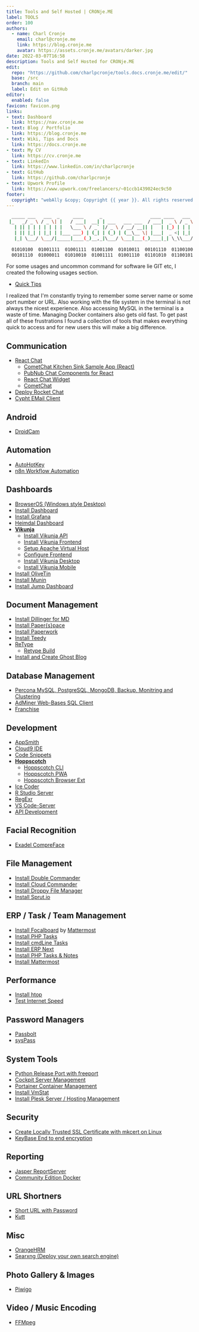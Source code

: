 ```yaml
---
title: Tools and Self Hosted | CRONje.ME
label: TOOLS
order: 100
authors:
  - name: Charl Cronje
    email: charl@cronje.me
    link: https://blog.cronje.me
    avatar: https://assets.cronje.me/avatars/darker.jpg
date: 2022-03-07T16:58
description: Tools and Self Hosted for CRONje.ME
edit:
  repo: "https://github.com/charlpcronje/tools.docs.cronje.me/edit/"
  base: /src
  branch: main
  label: Edit on GitHub
editor:
  enabled: false
favicon: favicon.png
links:
- text: Dashboard
  link: https://nav.cronje.me
- text: Blog / Portfolio
  link: https://blog.cronje.me
- text: Wiki, Tips and Docs 
  link: https://docs.cronje.me
- text: My CV
  link: https://cv.cronje.me
- text: LinkedIn
  link: https://www.linkedin.com/in/charlpcronje
- text: GitHub
  link: https://github.com/charlpcronje
- text: Upwork Profile
  link: https://www.upwork.com/freelancers/~01ccb1439024ec9c50
footer:
  copyright: "webAlly &copy; Copyright {{ year }}. All rights reserved."
---
```

<script type="text/javascript">(function(w,s){var e=document.createElement("script");e.type="text/javascript";e.async=true;e.src="https://cdn.pagesense.io/js/webally/f2527eebee974243853bcd47b32631f4.js";var x=document.getElementsByTagName("script")[0];x.parentNode.insertBefore(e,x);})(window,"script");</script>

```sh
  _____ ___   ___  _     ____      _                  ____ ____   ___  _   _  _        __  __ _____ 
 |_   _/ _ \ / _ \| |   / ___|  __| | ___   ___ ___  / ___|  _ \ / _ \| \ | |(_) ___  |  \/  | ____|
   | || | | | | | | |   \___ \ / _` |/ _ \ / __/ __|| |   | |_) | | | |  \| || |/ _ \ | |\/| |  _|  
   | || |_| | |_| | |___ ___) | (_| | (_) | (__\__ \| |___|  _ <| |_| | |\  || |  __/_| |  | | |___ 
   |_| \___/ \___/|_____|____(_)__,_|\___/ \___|___(_)____|_| \_\\___/|_| \_|/ |\___(_)_|  |_|_____|
                                                                           |__/                     
  01010100  01001111  01001111  01001100  01010011  00101110  01100100  01101111  01100011  01110011  
  00101110  01000011  01010010  01001111  01001110  01101010  01100101  00101110  01001101  01000101                                                                            
```                                     

For some usages and uncommon command for software lie GIT etc, I created the following usages section.

- [Quick Tips](http://tip.docs.cronje.me)

I realized that I'm constantly trying to remember some server name or some port number or URL. Also working with the file system in the terminal is not always the nicest experience. Also accessing MySQL in the terminal is a waste of time. Managing Docker containers also gets old fast. To get past all of these frustrations I found a collection of tools that makes everything quick to access and for new users this will make a big difference.

## Communication

- [React Chat](reactChat.md)
  - [CometChat Kitchen Sink Sample App (React)](https://github.com/cometchat-pro/javascript-react-chat-app)
  - [PubNub Chat Components for React](https://github.com/pubnub/react-chat-components)
  - [React Chat Widget](https://github.com/Wolox/react-chat-widget)
  - [CometChat](https://www.cometchat.com/docs/chat-widgets/web)
- [Deploy Rocket Chat](rocketChat.md)
- [Cypht EMail Client](cyphtMail.md)

## Android

- [DroidCam](droidcam.md)

## Automation

- [AutoHotKey](autoHotKey.md)
- [n8n Workflow Automation](n8n.md)

## Dashboards
- [BrowserOS (Windows style Desktop)](https://github.com/charlpcronje/browser.os)
- [Install Dashboard](dashboard.md)
- [Install Grafana](grafana/README.md)
- [Heimdal Dashboard](https://setup.docs.CRONje.ME/heimdal)
- **[Vikunja](vikunja/README.md)**  
  - [Install Vikunja API](vikunja/vikunjaApi.md)
  - [Install Vikunja Frontend](vikunja/vikunjaFrontend.md)
  - [Setup Apache Virtual Host](./vikunja/vikunjaVhost.md)
  - [Configure Frontend](./vikunja/vikunjaConfigureFrontend.md)
  - [Install Vikunja Desktop](vikunja/vikunjaDesktop.md)
  - [Install Vikunja Mobile](vikunja/vikunjaMoble.md)
- [Install OliveTin](oliveTin.md)
- [Install Munin](munin.md)
- [Install Jump Dashboard](jump.md)

## Document Management

- [Install Dillinger for MD](https://setup.docs.CRONje.ME/dillinger)
- [Install Paper{s}pace](paperspace/README.md)
- [Install Paperwork](paperwork.md)
- [Install Teedy](teedy.md)
- [ReType](https://setup.docs.CRONje.ME/retype)
  - [Retype Build](retypeBuild.md)
- [Install and Create Ghost Blog](ghostblog.md)

## Database Management

- [Percona MySQL, PostgreSQL, MongoDB, Backup, Monitring and Clustering](percona.md)
- [AdMiner Web-Bases SQL Client](adminer.md)
- [Franchise](https://franchise.cloud/app)

## Development

- [AppSmith](appSmith.md)
- [Cloud9 IDE](https://setup.docs.CRONje.ME/cloud9)
- [Code Snippets](https://setup.docs.CRONje.ME/codesnippets)
- **[Hoppscotch](hoppscotch/README.md)**
  - [Hoppscotch CLI](hoppscotch/cli.md)
  - [Hoppscotch PWA](hoppscotch/pwa.md)
  - [Hoppscotch Browser Ext](hoppscotch/ext.md)
- [Ice Coder](iceCoder.md)
- [R Studio Server](rstudio.md)
- [RegExr](regexr.md)
- [VS Code-Server](https://setup.docs.CRONje.ME/codeserverdocker)
- [API Development](daptin.md)

## Facial Recognition

- [Exadel CompreFace](exadelCompreFace.md)

## File Management

- [Install Double Commander](https://setup.docs.CRONje.ME/doublecommander)
- [Install Cloud Commander](https://setup.docs.CRONje.ME/cloudcommander)
- [Install Droppy File Manager](https://setup.docs.CRONje.ME/droppy)
- [Install Sprut.io](sprut.md)

## ERP / Task / Team Management

- [Install Focalboard](focalboard.md) by [Mattermost](./mattermost/README.md)
- [Install PHP Tasks](phpTasks.md)
- [Install cmdLine Tasks](cmdLineTasks.md)
- [Install ERP Next](erpNext.md)
- [Install PHP Tasks & Notes](phpTasksNotes.md)
- [Install Mattermost](./mattermost/README.md)

## Performance

- [Install htop](htop.md)
- [Test Internet Speed](speedTest.md)

## Password Managers

- [Passbolt](passbolt.md)
- [sysPass](sysPass.md)

## System Tools

- [Python Release Port with freeport](freeport.md)
- [Cockpit Server Management](https://setup.docs.CRONje.ME/cockpit)
- [Portainer Container Management](https://setup.docs.CRONje.ME/portainer)
- [Install VmStat](vmstat.md)
- [Install Plesk Server / Hosting Management](./plesk.md)

## Security

- [Create Locally Trusted SSL Certificate with mkcert on Linux](mkcertLinux.md)
- [KeyBase  End to end encryption](./keybase/README.md)

## Reporting

- [Jasper ReportServer](https://reports.docs.CRONje.ME/)
- [Community Edition Docker](./jasper/ceInstall.md)

## URL Shortners

- [Short URL with Password](https://jstrieb.github.io/link-lock/create)
- [Kutt](kutt.md)

## Misc

- [OrangeHRM](orangeHrm.md)
- [Searxng (Deploy your own search engine)](saerxng.md)

## Photo Gallery & Images

- [Piwigo](piwigo.md)


## Video / Music Encoding

- [FFMpeg](ffmpeg.md)